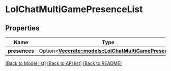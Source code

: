 # LolChatMultiGamePresenceList

## Properties

Name | Type | Description | Notes
------------ | ------------- | ------------- | -------------
**presences** | Option<[**Vec<crate::models::LolChatMultiGamePresence>**](LolChatMultiGamePresence.md)> |  | [optional]

[[Back to Model list]](../README.md#documentation-for-models) [[Back to API list]](../README.md#documentation-for-api-endpoints) [[Back to README]](../README.md)


